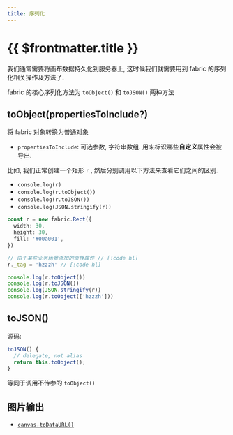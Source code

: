 ```yaml
---
title: 序列化
---
```


# {{ $frontmatter.title }} 

<script setup>
import Runnable from '../components/Runnable.vue'
</script>

我们通常需要将画布数据持久化到服务器上, 这时候我们就需要用到 fabric 的序列化相关操作及方法了.

fabric 的核心序列化方法为 `toObject()` 和 `toJSON()` 两种方法

## toObject(propertiesToInclude?)

将 fabric 对象转换为普通对象

+ `propertiesToInclude`: 可选参数, 字符串数组. 用来标识哪些**自定义**属性会被导出.

比如, 我们正常创建一个矩形 `r` , 然后分别调用以下方法来查看它们之间的区别.

+ `console.log(r)`
+ `console.log(r.toObject())`
+ `console.log(r.toJSON())`
+ `console.log(JSON.stringify(r))`

<Runnable>

```ts
const r = new fabric.Rect({
  width: 30,
  height: 30,
  fill: '#00a001',
})

// 由于某些业务场景添加的奇怪属性 // [!code hl]
r._tag = 'hzzzh' // [!code hl]

console.log(r.toObject())
console.log(r.toJSON())
console.log(JSON.stringify(r))
console.log(r.toObject(['hzzzh']))
```

</Runnable>

## toJSON()

源码:

```ts
toJSON() {
  // delegate, not alias
  return this.toObject();
}
```

等同于调用不传参的 `toObject()`

## 图片输出

+ [`canvas.toDataURL()`](https://developer.mozilla.org/en-US/docs/Web/API/HTMLCanvasElement/toDataURL)
